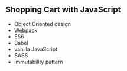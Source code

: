 ## Shopping Cart with JavaScript ##

* Object Oriented design
* Webpack
* ES6
* Babel
* vanilla JavaScript
* SASS
* immutability pattern
